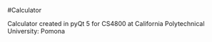 #Calculator

Calculator created in pyQt 5 for CS4800 at California Polytechnical University: Pomona
